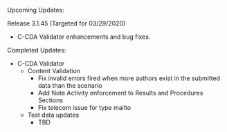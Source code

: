 
Upcoming Updates:

Release 3.1.45 (Targeted for 03/29/2020)
* C-CDA Validator enhancements and bug fixes.

Completed Updates:
* C-CDA Validator
	* Content Validation
		* Fix invalid errors fired when more authors exist in the submitted data than the scenario
		* Add Note Activity enforcement to Results and Procedures Sections
		* Fix telecom issue for type mailto
	* Test data updates
		* TBD
